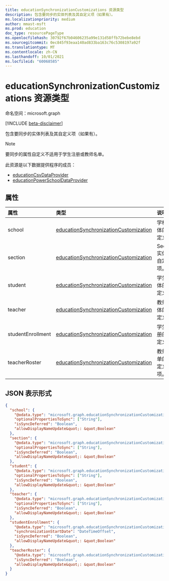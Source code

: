 ```yaml
---
title: educationSynchronizationCustomizations 资源类型
description: 包含要同步的实体列表及其自定义项（如果有）。
ms.localizationpriority: medium
author: mmast-msft
ms.prod: education
doc_type: resourcePageType
ms.openlocfilehash: 30792f67b04606235a99e131d58ffb72bebe8ebd
ms.sourcegitcommit: 0ec845f93eaa140ad833ba163c76c5308197a92f
ms.translationtype: MT
ms.contentlocale: zh-CN
ms.lasthandoff: 10/01/2021
ms.locfileid: "60068585"
---
```

# <a name="educationsynchronizationcustomizations-resource-type"></a>educationSynchronizationCustomizations 资源类型

命名空间：microsoft.graph

[!INCLUDE [beta-disclaimer](../../includes/beta-disclaimer.md)]

包含要同步的实体列表及其自定义项（如果有）。

> [!NOTE]
> 要同步的属性自定义不适用于学生注册或教师名单。

此资源是以下数据提供程序的成员：

- [educationCsvDataProvider](educationcsvdataprovider.md)
- [educationPowerSchoolDataProvider](educationpowerschooldataprovider.md)

## <a name="properties"></a>属性

| 属性          | 类型                                    | 说明                             |
| :---------------- | :-------------------------------------- | :-------------------------------------- |
| school            | [educationSynchronizationCustomization] | 学校实体的自定义。     |
| section           | [educationSynchronizationCustomization] | Section 实体的自定义项。    |
| student           | [educationSynchronizationCustomization] | 学生实体的自定义。    |
| teacher           | [educationSynchronizationCustomization] | 教师实体的自定义。    |
| studentEnrollment | [educationSynchronizationCustomization] | 学生注册的自定义。 |
| teacherRoster     | [educationSynchronizationCustomization] | 教师名单的自定义项。     |

[educationsynchronizationcustomization]: educationsynchronizationcustomization.md

## <a name="json-representation"></a>JSON 表示形式

<!-- {
  "blockType": "resource",
  "optionalProperties": [

  ],
  "@odata.type&quot;: &quot;microsoft.graph.educationSynchronizationCustomizations"
}-->

```json
{
  "school": {
    "@odata.type": "microsoft.graph.educationSynchronizationCustomization",
    "optionalPropertiesToSync": ["String"],
    "isSyncDeferred": "Boolean",
    "allowDisplayNameUpdate&quot;: &quot;Boolean"
  },
  "section": {
    "@odata.type": "microsoft.graph.educationSynchronizationCustomization",
    "optionalPropertiesToSync": ["String"],
    "isSyncDeferred": "Boolean",
    "allowDisplayNameUpdate&quot;: &quot;Boolean"
  },
  "student": {
    "@odata.type": "microsoft.graph.educationSynchronizationCustomization",
    "optionalPropertiesToSync": ["String"],
    "isSyncDeferred": "Boolean",
    "allowDisplayNameUpdate&quot;: &quot;Boolean"
  },
  "teacher": {
    "@odata.type": "microsoft.graph.educationSynchronizationCustomization",
    "optionalPropertiesToSync": ["String"],
    "isSyncDeferred": "Boolean",
    "allowDisplayNameUpdate&quot;: &quot;Boolean"
  },
  "studentEnrollment": {
    "@odata.type": "microsoft.graph.educationSynchronizationCustomization",
    "synchronizationStartDate": "DateTimeOffset",
    "isSyncDeferred": "Boolean",
    "allowDisplayNameUpdate&quot;: &quot;Boolean"
  },
  "teacherRoster": {
    "@odata.type": "microsoft.graph.educationSynchronizationCustomization",
    "isSyncDeferred": "Boolean",
    "allowDisplayNameUpdate&quot;: &quot;Boolean"
  }
}
```


